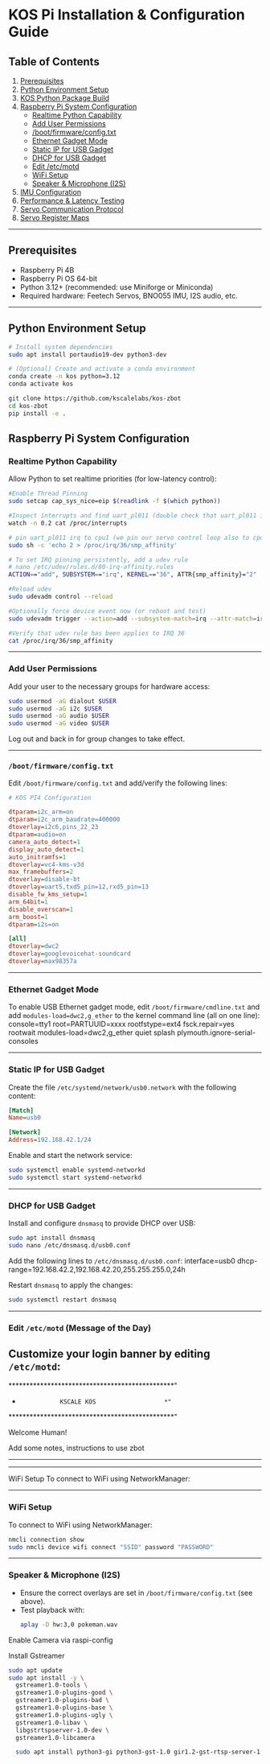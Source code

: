 # KOS Pi Installation & Configuration Guide

## Table of Contents

1. [Prerequisites](#prerequisites)
2. [Python Environment Setup](#python-environment-setup)
3. [KOS Python Package Build](#kos-python-package-build)
4. [Raspberry Pi System Configuration](#raspberry-pi-system-configuration)
    - [Realtime Python Capability](#realtime-python-capability)
    - [Add User Permissions](#add-user-permissions)
    - [/boot/firmware/config.txt](#bootfirmwareconfigtxt)
    - [Ethernet Gadget Mode](#ethernet-gadget-mode)
    - [Static IP for USB Gadget](#static-ip-for-usb-gadget)
    - [DHCP for USB Gadget](#dhcp-for-usb-gadget)
    - [Edit /etc/motd](#edit-etc-motd)
    - [WiFi Setup](#wifi-setup)
    - [Speaker & Microphone (I2S)](#speaker--microphone-i2s)
5. [IMU Configuration](#imu-configuration)
6. [Performance & Latency Testing](#performance--latency-testing)
7. [Servo Communication Protocol](#servo-communication-protocol)
8. [Servo Register Maps](#servo-register-maps)

---

## Prerequisites

- Raspberry Pi 4B
- Raspberry Pi OS 64-bit
- Python 3.12+ (recommended: use Miniforge or Miniconda)
- Required hardware: Feetech Servos, BNO055 IMU, I2S audio, etc.

---

## Python Environment Setup

```bash
# Install system dependencies
sudo apt install portaudio19-dev python3-dev

# (Optional) Create and activate a conda environment
conda create -n kos python=3.12
conda activate kos

git clone https://github.com/kscalelabs/kos-zbot
cd kos-zbot
pip install -e .
```


## Raspberry Pi System Configuration

### Realtime Python Capability

Allow Python to set realtime priorities (for low-latency control):

```bash
#Enable Thread Pinning
sudo setcap cap_sys_nice=eip $(readlink -f $(which python))

#Inspect interrupts and find uart_pl011 (double check that uart_pl011 is on IRQ 36)
watch -n 0.2 cat /proc/interrupts

# pin uart_pl011 irq to cpu1 (we pin our servo control loop also to cpu1)
sudo sh -c 'echo 2 > /proc/irq/36/smp_affinity'

# To set IRQ pinning persistently, add a udev rule 
# nano /etc/udev/rules.d/80-irq-affinity.rules
ACTION=="add", SUBSYSTEM=="irq", KERNEL=="36", ATTR{smp_affinity}="2"

#Reload udev
sudo udevadm control --reload

#Optionally force device event now (or reboot and test)
sudo udevadm trigger --action=add --subsystem-match=irq --attr-match=irq=36

#Verify that udev rule has been applies to IRQ 36
cat /proc/irq/36/smp_affinity

```

---

### Add User Permissions

Add your user to the necessary groups for hardware access:

```bash
sudo usermod -aG dialout $USER
sudo usermod -aG i2c $USER
sudo usermod -aG audio $USER
sudo usermod -aG video $USER
```
Log out and back in for group changes to take effect.

---

### `/boot/firmware/config.txt`

Edit `/boot/firmware/config.txt` and add/verify the following lines:

```ini
# KOS PI4 Configuration

dtparam=i2c_arm=on
dtparam=i2c_arm_baudrate=400000
dtoverlay=i2c6,pins_22_23
dtparam=audio=on
camera_auto_detect=1
display_auto_detect=1
auto_initramfs=1
dtoverlay=vc4-kms-v3d
max_framebuffers=2
dtoverlay=disable-bt
dtoverlay=uart5,txd5_pin=12,rxd5_pin=13
disable_fw_kms_setup=1
arm_64bit=1
disable_overscan=1
arm_boost=1
dtparam=i2s=on

[all]
dtoverlay=dwc2
dtoverlay=googlevoicehat-soundcard
dtoverlay=max98357a
```

---

### Ethernet Gadget Mode

To enable USB Ethernet gadget mode, edit `/boot/firmware/cmdline.txt` and add `modules-load=dwc2,g_ether` to the kernel command line (all on one line):
console=tty1 root=PARTUUID=xxxx rootfstype=ext4 fsck.repair=yes rootwait modules-load=dwc2,g_ether quiet splash plymouth.ignore-serial-consoles


---

### Static IP for USB Gadget

Create the file `/etc/systemd/network/usb0.network` with the following content:

```ini
[Match]
Name=usb0

[Network]
Address=192.168.42.1/24
```

Enable and start the network service:

```bash
sudo systemctl enable systemd-networkd
sudo systemctl start systemd-networkd
```

---

### DHCP for USB Gadget

Install and configure `dnsmasq` to provide DHCP over USB:

```bash
sudo apt install dnsmasq
sudo nano /etc/dnsmasq.d/usb0.conf
```

Add the following lines to `/etc/dnsmasq.d/usb0.conf`:
interface=usb0
dhcp-range=192.168.42.2,192.168.42.20,255.255.255.0,24h


Restart `dnsmasq` to apply the changes:

```bash
sudo systemctl restart dnsmasq
```

---

### Edit `/etc/motd` (Message of the Day)

Customize your login banner by editing `/etc/motd`:
-----
***********************************************"
*                KSCALE KOS                   *"
***********************************************"

   Welcome Human!

   Add some notes, instructions to use zbot   

***********************************************   
---

WiFi Setup
To connect to WiFi using NetworkManager:

---

### WiFi Setup

To connect to WiFi using NetworkManager:

```bash
nmcli connection show
sudo nmcli device wifi connect "SSID" password "PASSWORD"
```

---

### Speaker & Microphone (I2S)

- Ensure the correct overlays are set in `/boot/firmware/config.txt` (see above).
- Test playback with:
    ```bash
    aplay -D hw:3,0 pokeman.wav
    ```


Enable Camera via raspi-config

Install Gstreamer
```bash
sudo apt update
sudo apt install -y \
  gstreamer1.0-tools \
  gstreamer1.0-plugins-good \
  gstreamer1.0-plugins-bad \
  gstreamer1.0-plugins-base \
  gstreamer1.0-plugins-ugly \
  gstreamer1.0-libav \
  libgstrtspserver-1.0-dev \
  gstreamer1.0-libcamera

  sudo apt install python3-gi python3-gst-1.0 gir1.2-gst-rtsp-server-1.0

```